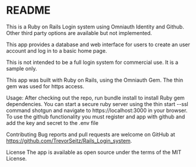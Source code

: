 # README

This is a Ruby on Rails Login system using Omniauth Identity and Github. Other third party options are available but not implemented.  

This app provides a database and web interface for users to create an user account and log in to a basic home page.

This is not intended to be a full login system for commercial use. It is a sample only.


This app was built with Ruby on Rails, using the Omniauth Gem. The thin gem was used for https access.

Usage: After checking out the repo, run bundle install to install Ruby gem dependencies. You can start a secure ruby server using the thin start --ssl command shotgun and navigate to https://localhost:3000 in your browser.  To use the github functionality you must register and app with github and add the key and secret to the .env file

Contributing Bug reports and pull requests are welcome on GitHub at https://github.com/TrevorSeitz/Rails_Login_system.  

License The app is available as open source under the terms of the MIT License.
